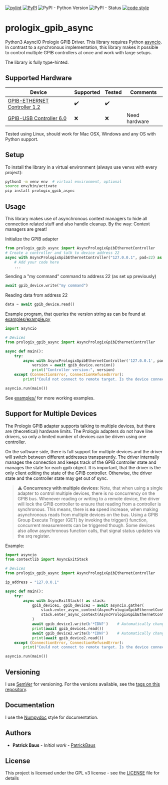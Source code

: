 [![pylint](https://github.com/PatrickBaus/pyAsyncPrologixGpib/actions/workflows/pylint.yml/badge.svg)](https://github.com/PatrickBaus/pyAsyncPrologixGpib/actions/workflows/pylint.yml)
[![PyPI](https://img.shields.io/pypi/v/prologix_gpib_async)](https://pypi.org/project/prologix-gpib-async/)
![PyPI - Python Version](https://img.shields.io/pypi/pyversions/prologix_gpib_async)
![PyPI - Status](https://img.shields.io/pypi/status/prologix_gpib_async)
[![code style](https://img.shields.io/badge/code%20style-black-000000.svg)](https://github.com/psf/black)
# prologix_gpib_async
Python3 AsyncIO Prologix GPIB Driver. This library requires Python [asyncio](https://docs.python.org/3/library/asyncio.html). In contrast to a synchronous implementation, this library makes it possible to control multiple GPIB controllers at once and work with large setups.

The library is fully type-hinted.

## Supported Hardware
|Device|Supported|Tested|Comments|
|--|--|--|--|
|[GPIB-ETHERNET Controller 1.2](http://prologix.biz/gpib-ethernet-controller.html)|:heavy_check_mark:|:heavy_check_mark:|  |
|[GPIB-USB Controller 6.0](http://prologix.biz/gpib-usb-controller.html)|:x:|:x:|Need hardware

Tested using Linux, should work for Mac OSX, Windows and any OS with Python support.

## Setup

To install the library in a virtual environment (always use venvs with every project):

```bash
python3 -m venv env  # virtual environment, optional
source env/bin/activate
pip install prologix_gpib_async
```

## Usage
This library makes use of asynchronous context managers to hide all connection related stuff and
also handle cleanup. By the way: Context managers are great!

Initialize the GPIB adapter
```python
from prologix_gpib_async import AsyncPrologixGpibEthernetController
# Create a controller and talk to device address 22
async with AsyncPrologixGpibEthernetController("127.0.0.1", pad=22) as gpib_device:
    # Add your code here
    ...
```

Sending a "my command" command to address 22 (as set up previously)
```python
await gpib_device.write("my command")
```

Reading data from address 22
```python
data = await gpib_device.read()
```

Example program, that queries the version string as can be found at [examples/example.py](examples/example.py)
```python
import asyncio

# Devices
from prologix_gpib_async import AsyncPrologixGpibEthernetController

async def main():
    try: 
        async with AsyncPrologixGpibEthernetController('127.0.0.1', pad=22) as gpib_device:
            version = await gpib_device.version()
            print("Controller version:", version)
    except (ConnectionError, ConnectionRefusedError):
        print("Could not connect to remote target. Is the device connected?")

asyncio.run(main())
```

See [examples/](examples/) for more working examples.

## Support for Multiple Devices
The Prologix GPIB adapter supports talking to multiple devices, but there are (theoretical) hardware limits. The Prologix adapters do not have line drivers, so only a limited number of devices can be driven using one controller.

On the software side, there is full support for multiple devices and the driver will switch between different addresses transparently. The driver internally manages the connection and keeps track of the GPIB controller state and manages the state for each gpib object. It is important, that the driver is the only client editing the state of the GPIB controller. Otherwise, the driver state and the controller state may get out of sync.

> :warning: **Concurrency with multiple devices**: Note, that when using a single adapter to control multiple devices, there is no concurrency on the GPIB bus. Whenever reading or writing to a remote device, the driver will lock the GPIB controller to ensure that reading from a controller is synchronous. This means, there is **no** speed increase, when making asynchronous reads from multiple devices on the bus. Using a GPIB Group Execute Trigger (GET) by invoking the trigger() function, concurrent measurements can be triggered though. Some devices also allow asynchronous function calls, that signal status updates via the srq register.

Example:
```python
import asyncio
from contextlib import AsyncExitStack

# Devices
from prologix_gpib_async import AsyncPrologixGpibEthernetController

ip_address = "127.0.0.1"

async def main():
    try:
        async with AsyncExitStack() as stack:
            gpib_device1, gpib_device2 = await asyncio.gather(
                stack.enter_async_context(AsyncPrologixGpibEthernetController(ip_address, pad=22)),
                stack.enter_async_context(AsyncPrologixGpibEthernetController(ip_address, pad=10))
            )
            await gpib_device1.write(b'*IDN?')    # Automatically changes address to device 22
            print(await gpib_device1.read())
            await gpib_device2.write(b'*IDN?')    # Automatically changes address to device 10
            print(await gpib_device2.read())
    except (ConnectionError, ConnectionRefusedError):
        print("Could not connect to remote target. Is the device connected?")

asyncio.run(main())
```

## Versioning

I use [SemVer](http://semver.org/) for versioning. For the versions available, see the [tags on this repository](https://github.com/PatrickBaus/pyAsyncPrologix/tags). 

## Documentation
I use the [Numpydoc](https://numpydoc.readthedocs.io/en/latest/format.html) style for documentation.

## Authors

* **Patrick Baus** - *Initial work* - [PatrickBaus](https://github.com/PatrickBaus)

## License


This project is licensed under the GPL v3 license - see the [LICENSE](LICENSE) file for details
